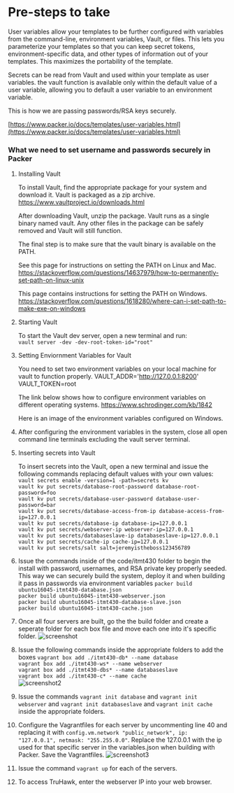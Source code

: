 # Pre-steps to take
User variables allow your templates to be further configured with variables from the command-line, environment variables, Vault, or files. This lets you parameterize your templates so that you can keep secret tokens, environment-specific data, and other types of information out of your templates. This maximizes the portability of the template.

Secrets can be read from Vault and used within your template as user variables. the vault function is available only within the default value of a user variable, allowing you to default a user variable to an environment variable.

This is how we are passing passwords/RSA keys securely.

[https://www.packer.io/docs/templates/user-variables.html](https://www.packer.io/docs/templates/user-variables.html)

### What we need to set username and passwords securely in Packer
1) Installing Vault
   
   To install Vault, find the appropriate package for your system and download it. Vault is packaged as a zip archive.
   https://www.vaultproject.io/downloads.html
   
   After downloading Vault, unzip the package. Vault runs as a single binary named vault. Any other files in the package can be safely removed and Vault will still function.
   
   The final step is to make sure that the vault binary is available on the PATH. 
   
   See this page for instructions on setting the PATH on Linux and Mac. 
   https://stackoverflow.com/questions/14637979/how-to-permanently-set-path-on-linux-unix
   
   This page contains instructions for setting the PATH on Windows.
   https://stackoverflow.com/questions/1618280/where-can-i-set-path-to-make-exe-on-windows

1) Starting Vault
  
   To start the Vault dev server, open a new terminal and run: </br> 
   ```vault server -dev -dev-root-token-id="root"```

1) Setting Enviornment Variables for Vault
   
   You need to set two environment variables on your local machine for vault to function properly. 
   VAULT_ADDR='http://127.0.0.1:8200' </br> 
   VAULT_TOKEN=root
   
   The link below shows how to configure environment variables on different operating systems.
   https://www.schrodinger.com/kb/1842
   
   Here is an image of the environment variables configured on Windows.

1) After configuring the environment variables in the system, close all open command line terminals excluding the vault server terminal.

1) Inserting secrets into Vault
   
   To insert secrets into the Vault, open a new terminal and issue the following commands replacing default values with your own values:  
   ```vault secrets enable -version=1 -path=secrets kv``` </br>
   ```vault kv put secrets/database-root-password database-root-password=foo```</br>
   ```vault kv put secrets/database-user-password database-user-password=bar```</br>
   ```vault kv put secrets/database-access-from-ip database-access-from-ip=127.0.0.1```</br>
   ```vault kv put secrets/database-ip database-ip=127.0.0.1```</br>
   ```vault kv put secrets/webserver-ip webserver-ip=127.0.0.1```</br>
   ```vault kv put secrets/databaseslave-ip databaseslave-ip=127.0.0.1```</br>
   ```vault kv put secrets/cache-ip cache-ip=127.0.0.1```</br>
   ```vault kv put secrets/salt salt=jeremyistheboss123456789```
1) Issue the commands inside of the code/itmt430 folder to begin the install with password, usernames, and RSA private key properly seeded. This way we can securely build the system, deploy it and when building it pass in passwords via environment variables 
```packer build ubuntu16045-itmt430-database.json```</br> 
```packer build ubuntu16045-itmt430-webserver.json```</br> 
```packer build ubuntu16045-itmt430-database-slave.json```</br>
```packer build ubuntu16045-itmt430-cache.json```</br>
1) Once all four servers are built, go the the build folder and create a seperate folder for each box file and move each one into it's specific folder. 
![screenshot](code/img/screenshot.png "Screenshot")
1) Issue the following commands inside the appropriate folders to add the boxes 
```vagrant box add ./itmt430-db* --name database```</br> 
```vagrant box add ./itmt430-ws* --name webserver```</br> 
```vagrant box add ./itmt430-dbs* --name databaseslave```</br> 
```vagrant box add ./itmt430-c* --name cache```</br>
![screenshot2](code/img/screenshot2.png "Screenshot2")
1) Issue the commands ```vagrant init database``` and ```vagrant init webserver``` and ```vagrant init databaseslave``` and ```vagrant init cache``` inside the appropriate folders.  
1) Configure the Vagrantfiles for each server by uncommenting line 40 and replacing it with ```config.vm.network "public_network", ip: "127.0.0.1", netmask: "255.255.0.0"```. Replace the 127.0.0.1 with the ip used for that specific server in the variables.json when building with Packer. Save the Vagrantfiles.
![screenshot3](code/img/screenshot3.png "Screenshot3")
1) Issue the command ```vagrant up``` for each of the servers.
1) To access TruHawk, enter the webserver IP into your web browser.
